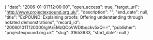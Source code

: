 {
  "date": "2006-01-01T12:00:00", 
  "open_access": true, 
  "target_url": "http://www.projectexpound.org.uk/", 
  "description": "", 
  "end_date": null, 
  "title": "ExPOUND: Explaining proofs: Offering understanding through notated demonstrations", 
  "record_id": "20060101T120000/glA/EMzQCoVWDtbqckv5xQ==", 
  "publisher": "projectexpound.org.uk", 
  "slug": 31653933, 
  "start_date": null
}

